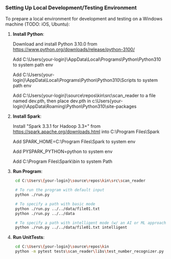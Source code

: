 ### Setting Up Local Development/Testing Environment

To prepare a local environment for development and testing on a Windows machine (TODO: iOS, Ubuntu):

1. **Install Python**:

   Download and install Python 3.10.0 from https://www.python.org/downloads/release/python-3100/

   Add C:\Users\{your-login}\AppData\Local\Programs\Python\Python310 to system path env

   Add C:\Users\{your-login}\AppData\Local\Programs\Python\Python310\Scripts to system path env
   
   Add C:\Users\{your-login}\source\repos\kin\src\scan_reader to a file named dev.pth, then place dev.pth in c:\Users\{your-login}\AppData\Roaming\Python\Python310\site-packages
    

2. **Install Spark**:

   Install "Spark 3.3.1 for Hadoop 3.3+" from https://spark.apache.org/downloads.html into C:\Program Files\Spark

   Add SPARK_HOME=C:\Program Files\Spark to system env

   Add PYSPARK_PYTHON=python to system env

   Add C:\Program Files\Spark\bin to system Path

3. **Run Program**:

   ```bash
    cd C:\Users\{your-login}\source\repos\kin\src\scan_reader

    # To run the program with default input
    python ./run.py

    # To specify a path with basic mode
    python ./run.py ../../data/file01.txt
    python ./run.py ../../data

    # To specify a path with intelligent mode (w/ an AI or ML approach)
    python ./run.py ../../data/file01.txt intelligent
   ```
4. **Run UnitTests**:

   ```bash
    cd C:\Users\{your-login}\source\repos\kin
    python -m pytest tests\scan_reader\libs\test_number_recognizer.py   
   ```


